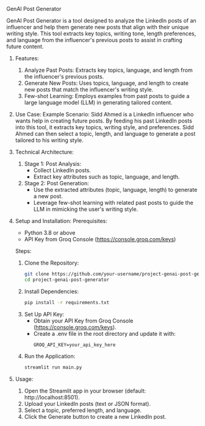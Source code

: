 GenAI Post Generator

GenAI Post Generator is a tool designed to analyze the LinkedIn posts of an influencer and help them generate new posts that align with their unique writing style. This tool extracts key topics, writing tone, length preferences, and language from the influencer's previous posts to assist in crafting future content.

1. Features:
   1. Analyze Past Posts: Extracts key topics, language, and length from the influencer's previous posts.
   2. Generate New Posts: Uses topics, language, and length to create new posts that match the influencer's writing style.
   3. Few-shot Learning: Employs examples from past posts to guide a large language model (LLM) in generating tailored content.

2. Use Case:
   Example Scenario:
   Sidd Ahmed is a LinkedIn influencer who wants help in creating future posts. By feeding his past LinkedIn posts into this tool, it extracts key topics, writing style, and preferences. Sidd Ahmed can then select a topic, length, and language to generate a post tailored to his writing style.

3. Technical Architecture:
   1. Stage 1: Post Analysis:
      - Collect LinkedIn posts.
      - Extract key attributes such as topic, language, and length.
   2. Stage 2: Post Generation:
      - Use the extracted attributes (topic, language, length) to generate a new post.
      - Leverage few-shot learning with related past posts to guide the LLM in mimicking the user's writing style.

4. Setup and Installation:
   Prerequisites:
      - Python 3.8 or above
      - API Key from Groq Console (https://console.groq.com/keys)

   Steps:
      1. Clone the Repository:
         ```bash
         git clone https://github.com/your-username/project-genai-post-generator.git
         cd project-genai-post-generator
         ```
      2. Install Dependencies:
         ```bash
         pip install -r requirements.txt
         ```
      3. Set Up API Key:
         - Obtain your API Key from Groq Console (https://console.groq.com/keys).
         - Create a .env file in the root directory and update it with:
           ```env
           GROQ_API_KEY=your_api_key_here
           ```
      4. Run the Application:
         ```bash
         streamlit run main.py
         ```

5. Usage:
   1. Open the Streamlit app in your browser (default: http://localhost:8501).
   2. Upload your LinkedIn posts (text or JSON format).
   3. Select a topic, preferred length, and language.
   4. Click the Generate button to create a new LinkedIn post.
